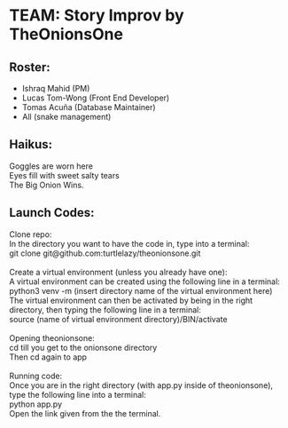 # TEAM: Story Improv by TheOnionsOne

## Roster: 
* Ishraq Mahid (PM)
* Lucas Tom-Wong (Front End Developer)
* Tomas Acuña (Database Maintainer)
* All (snake management)

## Haikus:

<p> Goggles are worn here <br>
    Eyes fill with sweet salty tears <br>
    The Big Onion Wins.
</p>

## Launch Codes:

<p> Clone repo: <br>
    In the directory you want to have the code in, type into a terminal: <br> 
        git clone git@github.com:turtlelazy/theonionsone.git <br>
    <br>
    Create a virtual environment (unless you already have one): <br>
    A virtual environment can be created using the following line in a terminal: <br> 
        python3 venv -m (insert directory name of the virtual environment here) <br>
    The virtual environment can then be activated by being in the right directory, then typing the following line in a terminal: <br>
        source (name of virtual environment directory)/BIN/activate <br>
    <br>
    Opening theonionsone: <br>
    cd till you get to the onionsone directory <br>
    Then cd again to app <br>
    <br>
    Running code: <br>
    Once you are in the right directory (with app.py inside of theonionsone), type the following line into a terminal: <br>
        python app.py <br>
    Open the link given from the the terminal. <br>
    </p>
